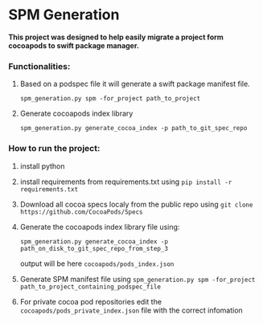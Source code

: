 # SPM Generation 
 
**This project was designed to help easily migrate a project form cocoapods to swift package manager.**
### Functionalities: 
1. Based on a podspec file it will generate a swift package manifest file. 

    `spm_generation.py spm -for_project path_to_project`
2. Generate cocoapods index library
    
    `spm_generation.py generate_cocoa_index -p path_to_git_spec_repo`

### How to run the project:
1. install python 
2. install requirements from requirements.txt using `pip install -r requirements.txt`
3. Download all cocoa specs localy from the public repo using `git clone https://github.com/CocoaPods/Specs`
4. Generate the cocoapods index library file using:
      
      `spm_generation.py generate_cocoa_index -p path_on_disk_to_git_spec_repo_from_step_3` 
      
      output will be here `cocoapods/pods_index.json`
5. Generate SPM manifest file using `spm_generation.py spm -for_project path_to_project_containing_podspec_file`
6. For private cocoa pod repositories edit the `cocoapods/pods_private_index.json` file with the correct infomation
